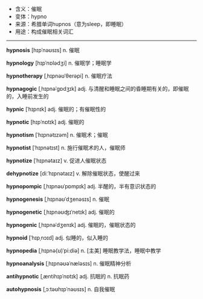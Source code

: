 - <span class="definition">含义：催眠</span>
- <span class="definition">变体：hypno</span>
- <span class="definition">来源：希腊单词hupnos（意为sleep，即睡眠）</span>
- <span class="definition">用途：构成催眠相关词汇</span>


---


<span class="vocabulary">**hypnosis**</span> [hɪpˈnəʊsɪs] n. 催眠

<span class="vocabulary">**hypnology**</span> [hɪpˈnɒlədʒi] n. 催眠学；睡眠学

<span class="vocabulary">**hypnotherapy**</span> [ˌhɪpnəʊˈθerəpi] n. 催眠疗法

<span class="vocabulary">**hypnagogic**</span> [ˌhɪpnəˈɡɒdʒɪk] adj. 与清醒和睡眠之间的昏睡期有关的，即催眠的，入睡前发生的          

<span class="vocabulary">**hypnic**</span> [ˈhɪpnɪk] adj. 催眠的；有催眠性的  

<span class="vocabulary">**hypnotic**</span> [hɪpˈnɒtɪk] adj. 催眠的  

<span class="vocabulary">**hypnotism**</span> [ˈhɪpnətɪzəm] n. 催眠术；催眠  

<span class="vocabulary">**hypnotist**</span> [ˈhɪpnətɪst] n. 施行催眠术的人，催眠师  

<span class="vocabulary">**hypnotize**</span> [ˈhɪpnətaɪz] v. 促进人催眠状态  

<span class="vocabulary">**dehypnotize**</span> [diːˈhɪpnətaɪz] v. 解除催眠状态，使醒过来 

<span class="vocabulary">**hypnopompic**</span> [ˌhɪpnəʊˈpɒmpɪk] adj. 半醒的，半有意识状态的

<span class="vocabulary">**hypnogenesis**</span> [ˌhɪpnəʊˈdʒenəsɪs] n. 催眠  

<span class="vocabulary">**hypnogenetic**</span> [ˌhɪpnəʊʤɪˈnetɪk] adj. 催眠的  

<span class="vocabulary">**hypnogenic**</span> [ˌhɪpnəˈdʒenɪk] adj. 催眠的，催眠状态的

<span class="vocabulary">**hypnoid**</span> [ˈhɪpˌnɔɪd] adj. 似睡的，似入睡的

<span class="vocabulary">**hypnopedia**</span> [ˌhɪpnə(ʊ)ˈpi:diə] n. [主美] 睡眠教学法，睡眠中教学

<span class="vocabulary">**hypnoanalysis**</span> [ˌhɪpnəʊəˈnælәsɪs] n. 催眠精神分析

<span class="vocabulary">**antihypnotic**</span> [ˌæntihɪpˈnɒtɪk] adj. 抗眠的 n. 抗眠药

<span class="vocabulary">**autohypnosis**</span> [ˌɔːtəʊhɪpˈnəʊsɪs] n. 自我催眠
